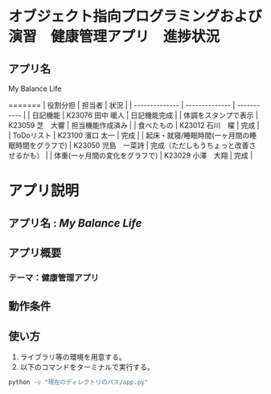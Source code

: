 # オブジェクト指向プログラミングおよび演習　健康管理アプリ　進捗状況
## アプリ名

My Balance Life

=======
| 役割分担 | 担当者 | 状況 |
| -------------- | -------------- | ----------- | 
| 日記機能 | K23076 田中 暖人 | 日記機能完成 |
| 体調をスタンプで表示 | K23059 芝　大響 | 担当機能作成済み |
| 食べたもの | K23012 石川　櫂 | 完成 |
| ToDoリスト | K23100 濱口 太一 | 完成 |
| 起床・就寝/睡眠時間(一ヶ月間の睡眠時間をグラフで) | K23050 児島　一菜詩 | 完成（ただしもうちょっと改善させるかも） |
| 体重(一ヶ月間の変化をグラフで) | K23029 小澤　大翔 | 完成 |


# アプリ説明

## アプリ名 : _My Balance Life_

## アプリ概要
### テーマ：健康管理アプリ

## 動作条件


## 使い方
1. ライブラリ等の環境を用意する。
2. 以下のコマンドをターミナルで実行する。
  ```bash
  python -u "現在のディレクトリのパス/app.py"